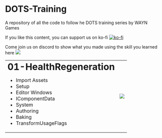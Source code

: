 # DOTS-Training
A repository of all the code to follow he DOTS training series by WAYN Games


If you like this content, you can support us on ko-fi [![ko-fi](https://ko-fi.com/img/githubbutton_sm.svg)](https://ko-fi.com/M4M8UEQP8)

Come join us on discord to show what you made using the skill you learned here [![](https://dcbadge.vercel.app/api/server/GhgM26xxPe?style=flat)](https://discord.gg/GhgM26xxPe)


<table border="0">
 <tr>
    <td>
	<b style="font-size:30px">01-HealthRegeneration</b>
	<ul>
		<li> Import Assets</li>
		<li> Setup</li>
		<li> Editor Windows</li>
		<li> IComponentData </li>
		<li> System </li>
		<li> Authoring</li>
		<li> Baking </li>
		<li> TransformUsageFlags </li>
	</ul>
    </td>
    <td>
  	<a href="https://www.youtube.com/watch?v=Z5CMGm6lmDQ">
     		<img src="https://img.youtube.com/vi/Z5CMGm6lmDQ/0.jpg"/>
	</a>	    
    </td>	
 </tr>
</table>


